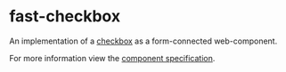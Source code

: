 # fast-checkbox
An implementation of a [checkbox](https://developer.mozilla.org/en-US/docs/Web/HTML/Element/Input/checkbox) as a form-connected web-component.

For more information view the [component specification](../../../fast-foundation/src/checkbox/checkbox.spec.md).